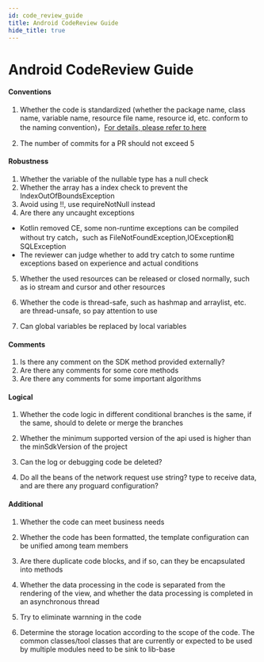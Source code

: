```yaml
---
id: code_review_guide
title: Android CodeReview Guide
hide_title: true
---
```


# Android CodeReview Guide

#### Conventions
1. Whether the code is standardized (whether the package name, class name, variable name, resource file name, resource id, etc. conform to the naming convention)，[For details, please refer to here](https://confluence.toolsfdg.net/display/Technology/Android+Coding+Conventions)

2. The number of commits for a PR should not exceed 5
#### Robustness
1. Whether the variable of the nullable type has a null check
2. Whether the array has a index check to prevent the IndexOutOfBoundsException
3. Avoid using !!, use requireNotNull instead
4. Are there any uncaught exceptions
  - Kotlin removed CE, some non-runtime exceptions can be compiled without try catch，such as FileNotFoundException,IOException和SQLException
  - The reviewer can judge whether to add try catch to some runtime exceptions based on experience and actual conditions

5. Whether the used resources can be released or closed normally, such as io stream and cursor and other resources

6. Whether the code is thread-safe, such as hashmap and arraylist, etc. are thread-unsafe, so pay attention to use
7. Can global variables be replaced by local variables

#### Comments
1. Is there any comment on the SDK method provided externally?
2. Are there any comments for some core methods
3. Are there any comments for some important algorithms

#### Logical
1. Whether the code logic in different conditional branches is the same, if the same, should to delete or merge the branches

2. Whether the minimum supported version of the api used is higher than the minSdkVersion of the project

3. Can the log or debugging code be deleted?

4. Do all the beans of the network request use string? type to receive data, and are there any proguard configuration?



#### Additional
1. Whether the code can meet business needs

2. Whether the code has been formatted, the template configuration can be unified among team members

3. Are there duplicate code blocks, and if so, can they be encapsulated into methods

4. Whether the data processing in the code is separated from the rendering of the view, and whether the data processing is completed in an asynchronous thread

5. Try to eliminate warnning in the code

6. Determine the storage location according to the scope of the code. The common classes/tool classes that are currently or expected to be used by multiple modules need to be sink to lib-base

